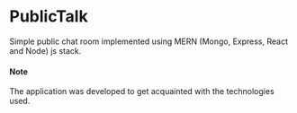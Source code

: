 # PublicTalk

Simple public chat room implemented using MERN (Mongo, Express, React and Node) js stack.

#### Note
The application was developed to get acquainted with the technologies used. 
